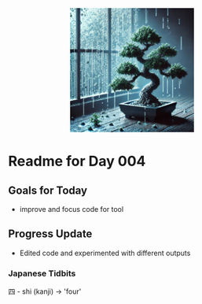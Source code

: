 <div align="center">
 <img src="../../Images/image_004.jpg" alt="Day 004 Banner" width="50%">
</div>

# Readme for Day 004

## Goals for Today
- improve and focus code for tool  

## Progress Update
- Edited code and experimented with different outputs  

### Japanese Tidbits
四 - shi (kanji) -> 'four'  
